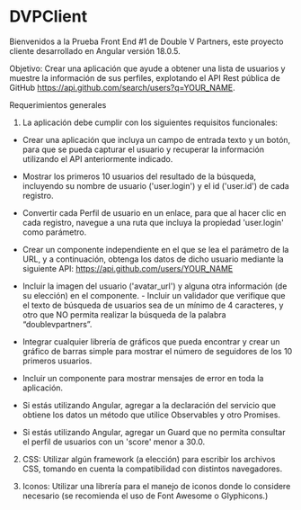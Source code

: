 # DVPClient
Bienvenidos a la Prueba Front End #1 de Double V Partners, este proyecto cliente desarrollado en Angular versión 18.0.5.

Objetivo: Crear una aplicación que ayude a obtener una lista de usuarios y muestre la información de sus perfiles, explotando el API Rest pública de GitHub 
https://api.github.com/search/users?q=YOUR_NAME.

Requerimientos generales 
1. La aplicación debe cumplir con los siguientes requisitos funcionales: 
 
-   Crear una aplicación que incluya un campo de entrada texto y un botón, para que se pueda capturar el usuario y recuperar la información utilizando el API anteriormente indicado. 
 
-   Mostrar los primeros 10 usuarios del resultado de la búsqueda, incluyendo su nombre de usuario ('user.login') y el id ('user.id') de cada registro. 
 
-   Convertir cada Perfil de usuario en un enlace, para que al hacer clic en cada registro, navegue a una ruta que incluya la propiedad 'user.login' como parámetro. 
 
-   Crear un componente independiente en el que se lea el parámetro de la URL, y a continuación, obtenga los datos de dicho usuario mediante la siguiente API: https://api.github.com/users/YOUR_NAME 
 
-   Incluir la imagen del usuario ('avatar_url') y alguna otra información (de su elección) en el componente.  -   Incluir un validador que verifique que el texto de búsqueda de usuarios sea de
  un mínimo de 4 caracteres, y otro que NO permita realizar la búsqueda de la palabra “doublevpartners”. 
 
-   Integrar cualquier librería de gráficos que pueda encontrar y crear un gráfico de barras simple para mostrar el número de seguidores de los 10 primeros usuarios. 
 
-   Incluir un componente para mostrar mensajes de error en toda la aplicación. 
 
-   Si estás utilizando Angular, agregar a la declaración del servicio que obtiene los datos un método que utilice Observables y otro Promises. 
 
-   Si estás utilizando Angular, agregar un Guard que no permita consultar el perfil de usuarios con un 'score' menor a 30.0. 
 
2. CSS: Utilizar algún framework (a elección) para escribir los archivos CSS, tomando en cuenta la compatibilidad con distintos navegadores. 
 
3. Iconos: Utilizar una librería para el manejo de iconos donde lo considere necesario (se recomienda el uso de Font Awesome o Glyphicons.) 
